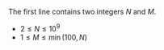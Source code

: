 The first line contains two integers $N$ and $M$.

- $2 \le N \le 10^9$
- $1 \le M \le \min(100, N)$